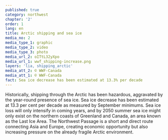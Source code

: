 ```yaml
---
published: true
category: northwest
chapter: '2'
order: 1
lang: en
title: Arctic shipping and sea ice
media_no: 2
media_type_1: graphic
media_type_2: video
media_type_3: photo
media_url_2: oITtL32yXpo
media_url_1: wwf_shipping-increase.png
layers: 'lia, shipping_arctic'
media_att_2: © WWF-Canada
media_att_1: © WWF-Canada
fact: Sea ice decrease has been estimated at 13.3% per decade
---
```


Historically, shipping through the Arctic has been hazardous, aggravated by the year-round presence of sea ice. Sea ice decrease has been estimated at 13.3 per cent per decade as measured by September minimums. Sea ice loss will only intensify in coming years, and by 2050 summer sea ice might only exist on the northern coasts of Greenland and Canada, an area known as the Last Ice Area.  The Northwest Passage is a short and direct route connecting Asia and Europe, creating economic opportunity but also increasing pressure on the already fragile Arctic environment.
